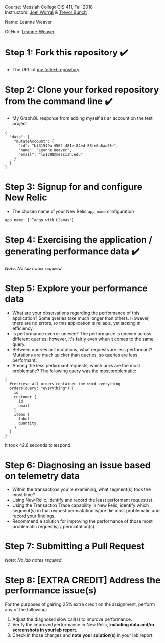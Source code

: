 Course: Messiah College CIS 411, Fall 2018<br/>
Instructors: [Joel Worrall](https://github.com/tangollama) & [Trevor Bunch](https://github.com/trevordbunch)<br/>

Name: Leanne Weaver<br/>

GitHub: [Leanne-Weaver](https://github.com/Leanne-Weaver)<br/>

# Step 1: Fork this repository :heavy_check_mark:
- The URL of [my forked repository](https://github.com/Leanne-Weaver/cis411_lab3)

# Step 2: Clone your forked repository from the command line :heavy_check_mark:
- My GraphQL response from adding myself as an account on the test project
```
{
  "data": {
    "mutateAccount": {
      "id": "bf31549a-0562-481e-84ed-88fe0a6aa57e",
      "name": "Leanne Weaver",
      "email": "lw1298@messiah.edu"
    }
  }
}
```

# Step 3: Signup for and configure New Relic 
- The chosen name of your New Relic ```app_name``` configuration
```
app_name: ['Tango with Llamas']
```

# Step 4: Exercising the application / generating performance data :heavy_check_mark:

_Note: No lab notes required._

# Step 5: Explore your performance data

* What are your observations regarding the performance of this application? 
Some queries take much longer than others. However, there are no errors, so this
application is reliable, yet lacking in efficiency.
* Is performance even or uneven? 
The performance is uneven across different queries; however, it's fairly even when it
comes to the same query.
* Between queries and mutations, what requests are less performant? 
Mutations are much quicker than queries, so queries are less performant.
* Among the less performant requests, which ones are the most problematic?
The following query was the most problematic:
```
{
  #retrieve all orders container the word everything
  orders(query: "everything") {
    id
    customer {
      id
      email
    }
    items {
      label
      quantity
    }
  }
}
``` 
It took 42.6 seconds to respond. 
# Step 6: Diagnosing an issue based on telemetry data
* Within the transactions you're examining, what segment(s) took the most time?
* Using New Relic, identify and record the least performant request(s).
* Using the Transaction Trace capability in New Relic, identify which segment(s) in that request permiatation is/are the most problematic and record your findings.
* Recommend a solution for improving the performance of those most problematic request(s) / permiatation(s).

# Step 7: Submitting a Pull Request
_Note: No lab notes required._

# Step 8: [EXTRA CREDIT] Address the performance issue(s)
For the purposes of gaining 25% extra credit on the assignment, perform any of the following:
1. Adjust the diagnosed slow call(s) to improve performance. 
2. Verify the improved performance in New Relic, **including data and/or screenshots in your lab report**.
2. Check in those changes and **note your solution(s)** in your lab report.